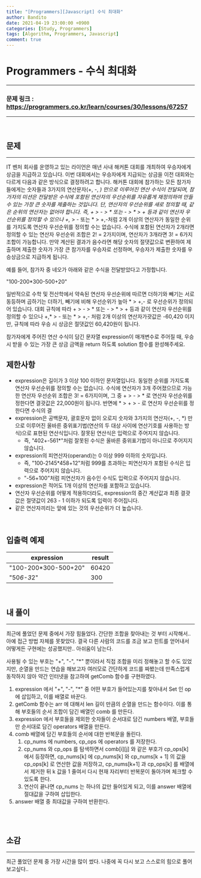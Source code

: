 ```yaml
---
title: "[Programmers][Javascript] 수식 최대화"
author: Bandito
date: 2021-04-19 23:00:00 +0900
categories: [Study, Programmers]
tags: [Algorithm, Programmers, Javascript]
comment: true
---
```

 
# Programmers - 수식 최대화

***
### 문제 링크 : <https://programmers.co.kr/learn/courses/30/lessons/67257>

***

<br/>

## 문제
***

IT 벤처 회사를 운영하고 있는 라이언은 매년 사내 해커톤 대회를 개최하여 우승자에게 상금을 지급하고 있습니다.
이번 대회에서는 우승자에게 지급되는 상금을 이전 대회와는 다르게 다음과 같은 방식으로 결정하려고 합니다.
해커톤 대회에 참가하는 모든 참가자들에게는 숫자들과 3가지의 연산문자(+, -, *) 만으로 이루어진 연산 수식이 전달되며, 참가자의 미션은 전달받은 수식에 포함된 연산자의 우선순위를 자유롭게 재정의하여 만들 수 있는 가장 큰 숫자를 제출하는 것입니다.
단, 연산자의 우선순위를 새로 정의할 때, 같은 순위의 연산자는 없어야 합니다. 즉, + > - > * 또는 - > * > + 등과 같이 연산자 우선순위를 정의할 수 있으나 +,* > - 또는 * > +,-처럼 2개 이상의 연산자가 동일한 순위를 가지도록 연산자 우선순위를 정의할 수는 없습니다. 수식에 포함된 연산자가 2개라면 정의할 수 있는 연산자 우선순위 조합은 2! = 2가지이며, 연산자가 3개라면 3! = 6가지 조합이 가능합니다.
만약 계산된 결과가 음수라면 해당 숫자의 절댓값으로 변환하여 제출하며 제출한 숫자가 가장 큰 참가자를 우승자로 선정하며, 우승자가 제출한 숫자를 우승상금으로 지급하게 됩니다.

예를 들어, 참가자 중 네오가 아래와 같은 수식을 전달받았다고 가정합니다.

"100-200*300-500+20"

일반적으로 수학 및 전산학에서 약속된 연산자 우선순위에 따르면 더하기와 빼기는 서로 동등하며 곱하기는 더하기, 빼기에 비해 우선순위가 높아 * > +,- 로 우선순위가 정의되어 있습니다.
대회 규칙에 따라 + > - > * 또는 - > * > + 등과 같이 연산자 우선순위를 정의할 수 있으나 +,* > - 또는 * > +,- 처럼 2개 이상의 연산자가괏값은 -60,420 이지만, 규칙에 따라 우승 시 상금은 절댓값인 60,420원이 됩니다.

참가자에게 주어진 연산 수식이 담긴 문자열 expression이 매개변수로 주어질 때, 우승 시 받을 수 있는 가장 큰 상금 금액을 return 하도록 solution 함수를 완성해주세요.


## 제한사항
+ expression은 길이가 3 이상 100 이하인 문자열입니다. 동일한 순위를 가지도록 연산자 우선순위를 정의할 수는 없습니다.
수식에 연산자가 3개 주어졌으므로 가능한 연산자 우선순위 조합은 3! = 6가지이며, 그 중 + > - > * 로 연산자 우선순위를 정한다면 결괏값은 22,000원이 됩니다.
반면에 * > + > - 로 연산자 우선순위를 정한다면 수식의 결
+ expression은 공백문자, 괄호문자 없이 오로지 숫자와 3가지의 연산자(+, -, *) 만으로 이루어진 올바른 중위표기법(연산의 두 대상 사이에 연산기호를 사용하는 방식)으로 표현된 연산식입니다. 잘못된 연산식은 입력으로 주어지지 않습니다.
    - 즉, "402+-561*"처럼 잘못된 수식은 올바른 중위표기법이 아니므로 주어지지 않습니다.
+ expression의 피연산자(operand)는 0 이상 999 이하의 숫자입니다.
    - 즉, "100-2145*458+12"처럼 999를 초과하는 피연산자가 포함된 수식은 입력으로 주어지지 않습니다.
    - "-56+100"처럼 피연산자가 음수인 수식도 입력으로 주어지지 않습니다.
+ expression은 적어도 1개 이상의 연산자를 포함하고 있습니다.
+ 연산자 우선순위를 어떻게 적용하더라도, expression의 중간 계산값과 최종 결괏값은 절댓값이 263 - 1 이하가 되도록 입력이 주어집니다.
+ 같은 연산자끼리는 앞에 있는 것의 우선순위가 더 높습니다.


<br/>

## 입출력 예제

|expression|result|
|----|----|
|"100-200*300-500+20"|60420|
|"50*6-3*2"|300|


<br/>

## 내 풀이
***

최근에 풀었던 문제 중에서 가장 힘들었다. 간단한 조합을 찾아내는 것 부터 시작해서.. 아예 접근 방법 자체를 못찾았다. 결국 다른 사람의 코드를 조금 보고 힌트를 얻어내서 어떻게든 구현에는 성공했지만.. 아쉬움이 남는다. 

사용될 수 있는 부호는 "+", "-", "*" 뿐이라서 직접 조합을 미리 정해놓고 할 수도 있었지만, 순열을 만드는 연습을 해보고자 여러모로 간단하게 코드를 짜봤는데 만족스럽게 동작하지 않아 약간 인터넷을 참고하여 getComb 함수를 구현하였다.

1. expression 에서 "+", "-", "*" 중 어떤 부호가 들어있는지를 찾아내서 Set 인 op 에 삽입하고, 이를 배열로 바꾼다.
2. getComb 함수는 arr 에 대해서 len 길이 만큼의 순열을 만드는 함수이다. 이를 통해 부호들의 순서 조합이 담긴 배열인 comb 를 만든다.
3. expression 에서 부호들을 제외한 숫자들이 순서대로 담긴 numbers 배열, 부호들만 순서대로 담긴 operators 배열을 만든다.
4. comb 배열에 담긴 부호들의 순서에 대한 반복문을 돌린다.
    1. cp_nums 에 numbers, cp_ops 에 operators 를 저장한다.
    2. cp_nums 와 cp_ops 를 탐색하면서 comb[i][j] 와 같은 부호가 cp_ops[k] 에서 등장하면, cp_nums[k] 에 cp_nums[k] 와 cp_nums[k + 1] 의 값을 cp_ops[k] 로 연산한 값을 저장하고, cp_nums[k+1] 과 cp_ops[k] 를 배열에서 제거한 뒤 k 값을 1 줄여서 다시 현재 자리부터 반복문이 돌아가며 체크할 수 있도록 한다.
    3. 연산이 끝나면 cp_nums 는 하나의 값만 들어있게 되고, 이를 answer 배열에 절대값을 구하여 삽입한다.
5. answer 배열 중 최대값을 구하여 반환한다.


<br/>

<script src="https://gist.github.com/Suppplier/3f3ecfbd8ca6f3fce11187bfeb42d580.js"></script>



<br/>

## 소감
***

최근 풀었던 문제 중 가장 시간을 많이 썼다. 나중에 꼭 다시 보고 스스로의 힘으로 풀어보고싶다.. 

